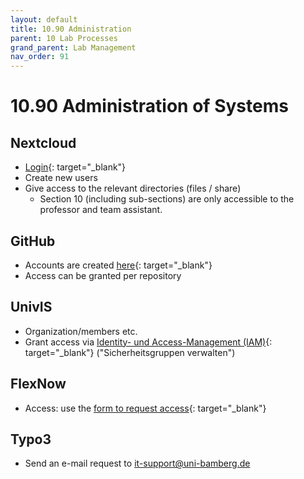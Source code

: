 ```yaml
---
layout: default
title: 10.90 Administration
parent: 10 Lab Processes
grand_parent: Lab Management
nav_order: 91
---
```


# 10.90 Administration of Systems

## Nextcloud

- [Login](https://nc-2272638881871040784.nextcloud-ionos.com){: target="_blank"}
- Create new users
- Give access to the relevant directories (files / share)
  - Section 10 (including sub-sections) are only accessible to the professor and team assistant.

## GitHub

- Accounts are created [here](https://github.com/join){: target="_blank"}
- Access can be granted per repository

## UnivIS

- Organization/members etc.
- Grant access via [Identity- und Access-Management (IAM)](https://iam.uni-bamberg.de){: target="_blank"} ("Sicherheitsgruppen verwalten")

## FlexNow

- Access: use the [form to request access](https://www.uni-bamberg.de/pruefungsamt/flexnow/fn2web/formulare/){: target="_blank"}

## Typo3

- Send an e-mail request to it-support@uni-bamberg.de 

